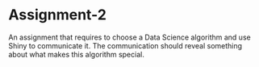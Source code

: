 # Assignment-2
An assignment that requires to choose a Data Science algorithm and use Shiny to communicate it. The communication should reveal something about what makes this algorithm special.
